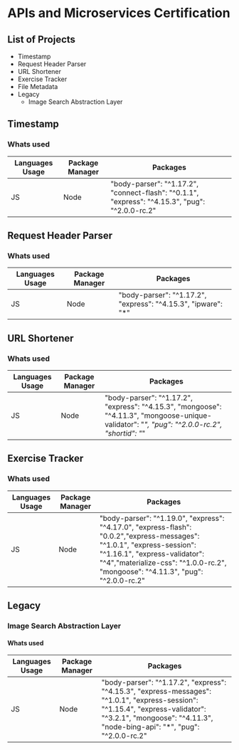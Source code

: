 # APIs and Microservices Certification

## List of Projects

- Timestamp
- Request Header Parser
- URL Shortener
- Exercise Tracker
- File Metadata
- Legacy
  - Image Search Abstraction Layer


## Timestamp
### Whats used 
| Languages Usage | Package Manager | Packages | 
| --------------- | --------- | ------- |
|  JS             | Node      |   "body-parser": "^1.17.2", "connect-flash": "^0.1.1", "express": "^4.15.3", "pug": "^2.0.0-rc.2"  |


## Request Header Parser
### Whats used 
| Languages Usage | Package Manager | Packages | 
| --------------- | --------- | ------- |
|  JS             | Node      |   "body-parser": "^1.17.2", "express": "^4.15.3",  "ipware": "*"  |




## URL Shortener


### Whats used 
| Languages Usage | Package Manager | Packages | 
| --------------- | --------- | ------- |
|  JS             | Node      |   "body-parser": "^1.17.2", "express": "^4.15.3", "mongoose": "^4.11.3",  "mongoose-unique-validator": "*", "pug": "^2.0.0-rc.2", "shortid": "*" |


## Exercise Tracker
### Whats used 
| Languages Usage | Package Manager | Packages | 
| --------------- | --------- | ------- |
|  JS             | Node      |  "body-parser": "^1.19.0", "express": "^4.17.0", "express-flash": "0.0.2","express-messages": "^1.0.1", "express-session": "^1.16.1", "express-validator": "^4","materialize-css": "^1.0.0-rc.2", "mongoose": "^4.11.3", "pug": "^2.0.0-rc.2"  |


## Legacy
### Image Search Abstraction Layer

#### Whats used 
| Languages Usage | Package Manager | Packages | 
| --------------- | --------- | ------- |
|  JS             | Node      |   "body-parser": "^1.17.2", "express": "^4.15.3", "express-messages": "^1.0.1", "express-session": "^1.15.4", "express-validator": "^3.2.1", "mongoose": "^4.11.3", "node-bing-api": "*", "pug": "^2.0.0-rc.2" |
